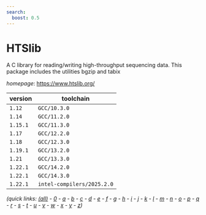 ```yaml
---
search:
  boost: 0.5
---
```

# HTSlib

A C library for reading/writing high-throughput sequencing data.  This package includes the utilities bgzip and tabix

*homepage*: <https://www.htslib.org/>

version | toolchain
--------|----------
``1.12`` | ``GCC/10.3.0``
``1.14`` | ``GCC/11.2.0``
``1.15.1`` | ``GCC/11.3.0``
``1.17`` | ``GCC/12.2.0``
``1.18`` | ``GCC/12.3.0``
``1.19.1`` | ``GCC/13.2.0``
``1.21`` | ``GCC/13.3.0``
``1.22.1`` | ``GCC/14.2.0``
``1.22.1`` | ``GCC/14.3.0``
``1.22.1`` | ``intel-compilers/2025.2.0``


*(quick links: [(all)](../index.md) - [0](../0/index.md) - [a](../a/index.md) - [b](../b/index.md) - [c](../c/index.md) - [d](../d/index.md) - [e](../e/index.md) - [f](../f/index.md) - [g](../g/index.md) - [h](../h/index.md) - [i](../i/index.md) - [j](../j/index.md) - [k](../k/index.md) - [l](../l/index.md) - [m](../m/index.md) - [n](../n/index.md) - [o](../o/index.md) - [p](../p/index.md) - [q](../q/index.md) - [r](../r/index.md) - [s](../s/index.md) - [t](../t/index.md) - [u](../u/index.md) - [v](../v/index.md) - [w](../w/index.md) - [x](../x/index.md) - [y](../y/index.md) - [z](../z/index.md))*

